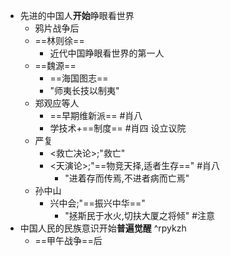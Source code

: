 - 先进的中国人**开始**睁眼看世界
	- 鸦片战争后
	- ==林则徐==
		- 近代中国睁眼看世界的第一人
	- ==魏源==
		- ==海国图志==
		- "师夷长技以制夷"
	- 郑观应等人
		- ==早期维新派== #肖八
		- 学技术+==制度== #肖四 设立议院
	- 严复
		- <救亡决论>;"救亡"
		- <天演论>;"==物竞天择,适者生存==" #肖八
			- "进着存而传焉,不进者病而亡焉"
	- 孙中山
		- 兴中会;"==振兴中华=="
			- "拯斯民于水火,切扶大厦之将倾" #注意
- 中国人民的民族意识开始**普遍觉醒** ^rpykzh
	- ==甲午战争==后 